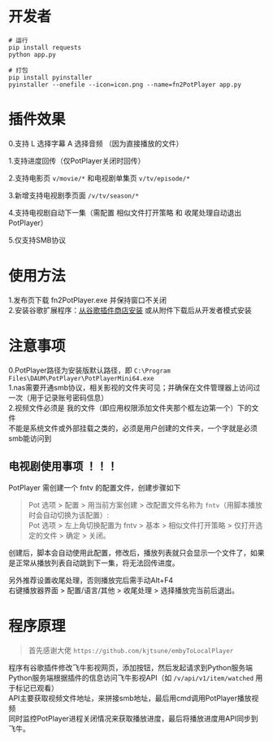 # 开发者

```shell
# 运行
pip install requests
python app.py

# 打包
pip install pyinstaller
pyinstaller --onefile --icon=icon.png --name=fn2PotPlayer app.py
```

# 插件效果

0.支持 L 选择字幕 A 选择音频 （因为直接播放的文件）

1.支持进度回传（仅PotPlayer关闭时回传）

2.支持电影页 `v/movie/*` 和电视剧单集页 `v/tv/episode/*`

3.新增支持电视剧季页面 `/v/tv/season/*` 

4.支持电视剧自动下一集（需配置 相似文件打开策略 和 收尾处理自动退出PotPlayer）

5.仅支持SMB协议


# 使用方法

1.发布页下载 fn2PotPlayer.exe 并保持窗口不关闭  
2.安装谷歌扩展程序：[从谷歌插件商店安装](https://chromewebstore.google.com/detail/%E9%A3%9E%E7%89%9B%E8%B7%B3%E8%BD%ACpotplayer/dfifofodmjbodicabfdibnifpomioajc)  或从附件下载后从开发者模式安装

# 注意事项
0.PotPlayer路径为安装版默认路径，即 `C:\Program Files\DAUM\PotPlayer\PotPlayerMini64.exe`  
1.nas需要开通smb协议，相关影视的文件夹可见；并确保在文件管理器上访问过一次（用于记录账号密码信息）  
2.视频文件必须是 我的文件（即应用权限添加文件夹那个框左边第一个）下的文件  
不能是系统文件或外部挂载之类的，必须是用户创建的文件夹，一个字就是必须smb能访问到  

## 电视剧使用事项 ！！！

PotPlayer 需创建一个 fntv 的配置文件，创建步骤如下  
> Pot 选项 > 配置 > 用当前方案创建 > 改配置文件名称为 `fntv`（用脚本播放时会自动切换为该配置）:  
 Pot 选项 > 左上角切换配置为 fntv > 基本 > 相似文件打开策略 > 仅打开选定的文件 > 确定 > 关闭。

创建后，脚本会自动使用此配置，修改后，播放列表就只会显示一个文件了，如果是正常从播放列表自动跳到下一集，将无法回传进度。  

另外推荐设置收尾处理，否则播放完后需手动Alt+F4  
右键播放器界面 > 配置/语言/其他 > 收尾处理 > 选择播放完当前后退出。

# 程序原理

> 首先感谢大佬 `https://github.com/kjtsune/embyToLocalPlayer`  


程序有谷歌插件修改飞牛影视网页，添加按钮，然后发起请求到Python服务端  
Python服务端根据插件的信息访问飞牛影视API（如 `/v/api/v1/item/watched` 用于标记已观看）  
API主要获取视频文件地址，来拼接smb地址，最后用cmd调用PotPlayer播放视频  
同时监控PotPlayer进程关闭情况来获取播放进度，最后将播放进度用API同步到飞牛。  
